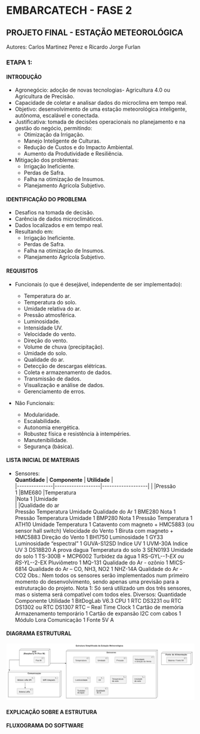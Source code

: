 # EMBARCATECH - FASE 2

## PROJETO FINAL - ESTAÇÃO METEOROLÓGICA

Autores: Carlos Martinez Perez e Ricardo Jorge Furlan

### ETAPA 1:

#### INTRODUÇÃO

- Agronegócio: adoção de novas tecnologias- Agricultura 4.0 ou Agricultura de Precisão.  
- Capacidade de coletar e analisar dados do microclima em tempo real.  
- Objetivo: desenvolvimento de uma estação meteorológica inteligente, autônoma, escalável e conectada.  
- Justificativa: tomada de decisões operacionais no planejamento e na gestão do negócio, permitindo:  
    - Otimização da Irrigação.  
    - Manejo Inteligente de Culturas.  
    - Redução de Custos e do Impacto Ambiental.  
    - Aumento da Produtividade e Resiliência.  
- Mitigação dos problemas:  
    - Irrigação Ineficiente.  
    - Perdas de Safra.  
    - Falha na otimização de Insumos.  
    - Planejamento Agrícola Subjetivo.  

#### IDENTIFICAÇÃO DO PROBLEMA

- Desafios na tomada de decisão.  
- Carência de dados microclimáticos.  
- Dados localizados e em tempo real.  
- Resultando em:  
    - Irrigação Ineficiente.  
    - Perdas de Safra.  
    - Falha na otimização de Insumos.  
    - Planejamento Agrícola Subjetivo.  

#### REQUISITOS

- Funcionais (o que é desejável, independente de ser implementado):  
    - Temperatura do ar.  
    - Temperatura do solo.  
    - Umidade relativa do ar.  
    - Pressão atmosférica.  
    - Luminosidade.  
    - Intensidade UV.  
    - Velocidade do vento.  
    - Direção do vento.  
    - Volume de chuva (precipitação).  
    - Umidade do solo.  
    - Qualidade do ar.  
    - Detecção de descargas elétricas.  
    - Coleta e armazenamento de dados.  
    - Transmissão de dados.  
    - Visualização e análise de dados.  
    - Gerenciamento de erros.  

- Não Funcionais:  
    - Modularidade.  
    - Escalabilidade.  
    - Autonomia energética.  
    - Robustez física e resistência à intempéries.  
    - Manutenibilidade.  
    - Segurança (básica).  

#### LISTA INICIAL DE MATERIAIS


- Sensores:  
**Quantidade**  | **Componente**    | **Utilidade**     |  
|---------------|-------------------|-------------------|
                |                   |Pressão  
       1        |BME680             |Temperatura  
                |Nota 1             |Umidade  
                |                   |Qualidade do ar  
Pressão
Temperatura
Umidade Qualidade do Ar
1
BME280
Nota 1
Pressão
Temperatura
Umidade
1
BMP280
Nota 1
Pressão
Temperatura
1
ATH10
Umidade Temperatura
1
Catavento com magneto + HMC5883 (ou sensor hall switch)
Velocidade do Vento
1
Biruta com magneto +
HMC5883
Direção do Vento
1
BH1750
Luminosidade
1
GY33
Luminosidade “espectral”
1
GUVA-S12SD
Indice UV
1
UVM-30A
Indice UV
3
DS18B20 A prova dagua
Temperatura do solo
3
SEN0193
Umidade do solo
1
TS-300B + MCP6002
Turbidez da água
1
RS-GYL-*-1-EX ou RS-YL-*-2-EX
Pluviômetro
1
MQ-131
Qualidade do Ar - ozônio
1
MICS-6814
Qualidade do Ar – CO, NH3, NO2
1
NHZ-14A
Qualidade do Ar - CO2
Obs.: Nem todos os sensores serão implementados num primeiro momento do desenvolvimento, sendo apenas uma previsão para a estruturação do projeto.
Nota 1: Só será utilizado um dos três sensores, mas o sistema será compatível com todos eles.
Diversos:
Quantidade
Componente
Utilidade
1
BitDogLab V6.3
CPU
1
RTC DS3231 ou
RTC DS1302 ou
RTC DS1307
RTC – Real Time Clock
1
Cartão de memória
Armazenamento temporário
1
Cartão de expansão I2C com cabos
1
Módulo Lora
Comunicação
1
Fonte 5V
A













#### DIAGRAMA ESTRUTURAL

![Figura 1. Diagrama Estrutural](imagens/Diagrama_Estrutural.jpg)



#### EXPLICAÇÃO SOBRE A ESTRUTURA


#### FLUXOGRAMA DO SOFTWARE

